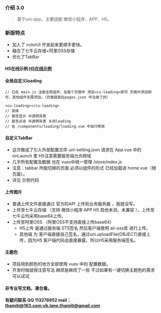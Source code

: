 ### 介绍 3.0
> 基于uni-app，主要适配 微信小程序、APP、H5。

### 新版特点
- 加入了 colorUI 开发起来更顺手更快。
- 融合了七牛云存储+阿里OSS存储
- 优化了TabBar
#### H5在线示例 [H5在线示例](http://gek6.cn/h5/#/)
#### 全局自定义loading
```
// 已在 main.js 注册全局组件，在每个页面中 添加<cu-loading>即可 页面中添加即可，其他组件无需添加。（页面就是在pages.json 中注册了的）

<cu-loading></cu-loading>
// 具体
// 是否显示 半透明背景
// 是否点击 半透明背景 关闭loading
// 在 /components/loading/loading.vue 中自行修改
```

#### 自定义TabBar
- 这次做成了引入外部配置文件  uni-setting.json 请求在 App.vue 中的 onLaunch 里  H5注意需要服务端允许跨域
- 几乎所有配置及数据 也在 vuex中统一管理 /store/index.js
- 注意：tabbar 所能切换的页面 必须以组件的形式 已经加载进 home.vue（根页面）。
- 详见 示例代码
#### 上传图片
- 普通上传文件直接通过 官方的API 上传到业务服务器 ，我就没写。
- 上传至七牛云存储 （支持 微信小程序 APP H5 其他未测，未兼容 ），上传至七牛云均采用base64上传。
- 上传至阿里OSS （阿里OSS不支持直接上传base64）
	- H5上传 是通过服务端 STS签名 然后客户端使用 ali-oss库 进行上传。
	- 其他端 为 客户端直接自己签名，通过uni.uploadFile(OBJECT)直接上传，因为H5 客户端代码会直接暴露，所以H5采用服务端签名。

#### 主题色
- 项目用到颜色的地方全部使用 vuex 中的 配置数据。
- 开发时候就得注意写法  麻烦是麻烦了一些 不过如果有一键切换主题色的需求可以试试

#### 非专业写文档，凑合看。
#### 有疑问联系 QQ 113276952 mail：thamiti@163.com;yb.lane.thamiti@gmail.com


